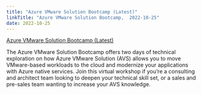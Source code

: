 ```yaml
---
title: "Azure VMware Solution Bootcamp (Latest)"
linkTitle: "Azure VMware Solution Bootcamp,  2022-10-25"
date: 2022-10-25
---
```


[Azure VMware Solution Bootcamp (Latest)](https://aka.ms/partner/event/20221025)

The Azure VMware Solution Bootcamp offers two days of technical exploration on how Azure VMware Solution (AVS) allows you to move VMware-based workloads to the cloud and modernize your applications with Azure native services. Join this virtual workshop if you’re a consulting and architect team looking to deepen your technical skill set, or a sales and pre-sales team wanting to increase your AVS knowledge. 
